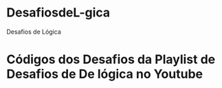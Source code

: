 # DesafiosdeL-gica
Desafios de Lógica
<h1>Códigos dos Desafios da Playlist de Desafios de De lógica no Youtube </h1>
